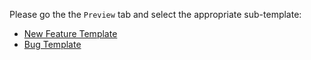 Please go the the `Preview` tab and select the appropriate sub-template:

* [New Feature Template](?expand=1&template=pull_request_template.md)
* [Bug Template](?expand=1&template=pull_request_template_2.md)
